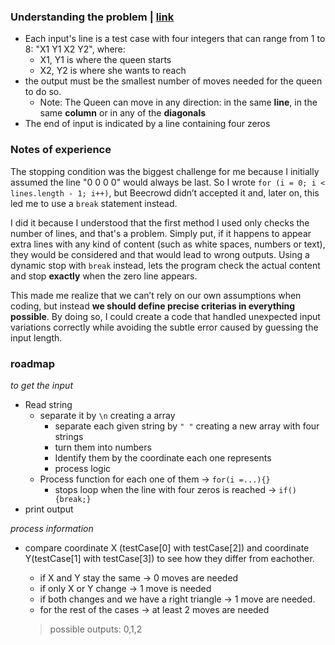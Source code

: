 ### Understanding the problem | [**link**](https://resources.beecrowd.com/repository/UOJ_1087_en.html)


- Each input's line is a test case with four integers that can range from 1 to 8: "X1 Y1 X2 Y2", where:
    - X1, Y1 is where the queen starts
    - X2, Y2 is where she wants to reach
- the output must be the smallest number of moves needed for the queen to do so.
    - Note: The Queen can move in any direction: in the same **line**, in the same **column** or in any of the **diagonals**
- The end of input is indicated by a line containing four zeros

### Notes of experience

The stopping condition was the biggest challenge for me because I initially assumed the line "0 0 0 0" would always be last. So I wrote `for (i = 0; i < lines.length - 1; i++)`, but Beecrowd didn’t accepted it and, later on, this led me to use a `break` statement instead.

I did it because I understood that the first method I used only checks the number of lines, and that's a problem. Simply put, if it happens to appear extra lines with any kind of content (such as white spaces, numbers or text), they would be considered and that would lead to wrong outputs. Using a dynamic stop with `break` instead, lets the program check the actual content and stop **exactly** when the zero line appears. 

This made me realize that we can’t rely on our own assumptions when coding, but instead **we should define precise criterias in everything possible**. By doing so, I could create a code that handled unexpected input variations correctly while avoiding the subtle error caused by guessing the input length.

### roadmap

*to get the input*
- Read string
    - separate it by `\n` creating a array  
        - separate each given string by `" "` creating a new array with four strings
        - turn them into numbers
        - Identify them by the coordinate each one represents
        - process logic
    - Process function for each one of them -> `for(i =...){}`
        - stops loop when the line with four zeros is reached -> `if(){break;}`
- print output

*process information*
- compare coordinate X (testCase[0] with testCase[2]) and coordinate Y(testCase[1] with testCase[3]) to see how they differ from eachother.
    - if X and Y stay the same -> 0 moves are needed
    - if only X or Y change -> 1 move is needed
    - if both changes and we have a right triangle -> 1 move are needed.
    - for the rest of the cases -> at least 2 moves are needed 
    
    > possible outputs: 0,1,2

